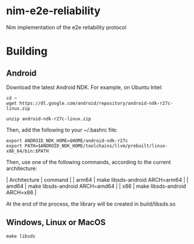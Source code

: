 # nim-e2e-reliability
Nim implementation of the e2e reliability protocol

# Building

## Android

Download the latest Android NDK. For example, on Ubuntu Intel:

```code
cd ~
wget https://dl.google.com/android/repository/android-ndk-r27c-linux.zip
```
```code
unzip android-ndk-r27c-linux.zip
```

Then, add the following to your ~/.bashrc file:
```code
export ANDROID_NDK_HOME=$HOME/android-ndk-r27c
export PATH=$ANDROID_NDK_HOME/toolchains/llvm/prebuilt/linux-x86_64/bin:$PATH
```

Then, use one of the following commands, according to the current architecture:

| Architecture | command |
| arm64 | make libsds-android ARCH=arm64 |
| amd64 | make libsds-android ARCH=amd64 |
| x86 | make libsds-android ARCH=x86 |

At the end of the process, the library will be created in build/libsds.so

## Windows, Linux or MacOS

```code
make libsds
```


